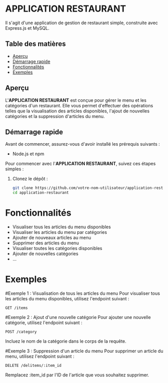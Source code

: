 # APPLICATION RESTAURANT

Il s'agit d'une application de gestion de restaurant simple, construite avec Express.js et MySQL.

## Table des matières

- [Aperçu](#aperçu)
- [Démarrage rapide](#démarrage-rapide)
- [Fonctionnalités](#fonctionnalités)
- [Exemples](#exemples)


## Aperçu

L'**APPLICATION RESTAURANT** est conçue pour gérer le menu et les catégories d'un restaurant. Elle vous permet d'effectuer des opérations telles que la visualisation des articles disponibles, l'ajout de nouvelles catégories et la suppression d'articles du menu.

## Démarrage rapide

Avant de commencer, assurez-vous d'avoir installé les prérequis suivants :

- Node.js et npm

Pour commencer avec l'**APPLICATION RESTAURANT**, suivez ces étapes simples :

1. Clonez le dépôt :

   ```bash
   git clone https://github.com/votre-nom-utilisateur/application-restaurant.git
   cd application-restaurant

# Fonctionnalités
- Visualiser tous les articles du menu disponibles
- Visualiser les articles du menu par catégories
- Ajouter de nouveaux articles au menu
- Supprimer des articles du menu
- Visualiser toutes les catégories disponibles
- Ajouter de nouvelles catégories
- ...

# Exemples 

#Exemple 1 : Visualisation de tous les articles du menu
Pour visualiser tous les articles du menu disponibles, utilisez l'endpoint suivant :


```
GET /items
````

#Exemple 2 : Ajout d'une nouvelle catégorie
Pour ajouter une nouvelle catégorie, utilisez l'endpoint suivant :

````
POST /category
````
Incluez le nom de la catégorie dans le corps de la requête.

#Exemple 3 : Suppression d'un article du menu
Pour supprimer un article du menu, utilisez l'endpoint suivant :

```
DELETE /delitems/:item_id
```
Remplacez :item_id par l'ID de l'article que vous souhaitez supprimer.

